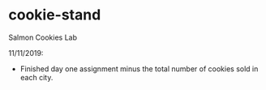 # cookie-stand
Salmon Cookies Lab

11/11/2019:
- Finished day one assignment minus the total number of cookies sold in each city.
